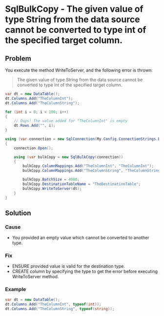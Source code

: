 # SqlBulkCopy - The given value of type String from the data source cannot be converted to type int of the specified target column.

## Problem

You execute the method WriteToServer, and the following error is thrown:

> The given value of type String from the data source cannot be converted to type int of the specified target column.

```csharp
var dt = new DataTable();
dt.Columns.Add("TheColumnInt");
dt.Columns.Add("TheColumnString");

for (int i = 0; i < 100; i++)
{
    // Oops! The value added for "TheColumnInt" is empty
    dt.Rows.Add("", i);
}

using (var connection = new SqlConnection(My.Config.ConnectionStrings.BulkOperations))
{
    connection.Open();

    using (var bulkCopy = new SqlBulkCopy(connection))
    {
        bulkCopy.ColumnMappings.Add("TheColumnInt", "TheColumnInt");
        bulkCopy.ColumnMappings.Add("TheColumnString", "TheColumnString");

        bulkCopy.BatchSize = 4000;
        bulkCopy.DestinationTableName = "TheDestinationTable";
        bulkCopy.WriteToServer(dt);
    }
}
```

## Solution

### Cause

- You provided an empty value which cannot be converted to another type.

### Fix

- ENSURE provided value is valid for the destination type.
- CREATE column by specifying the type to get the error before executing WriteToServer method.

### Example
```csharp
var dt = new DataTable();
dt.Columns.Add("TheColumnInt", typeof(int));
dt.Columns.Add("TheColumnString", typeof(string));
```
